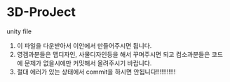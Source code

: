 # 3D-ProJect
unity file

1. 이 파일을 다운받아서 이안에서 만들어주시면 됩니다.
2. 영겜과분들은 맵디자인, 사물디자인등을 해서 꾸며주시면 되고 컴소과분들은 코드에 문제가 없을시에만 커밋해서 올려주시기 바랍니다.
3. 절대 에러가 있는 상태에서 commit을 하시면 안됩니다!!!!!!!!!!!
